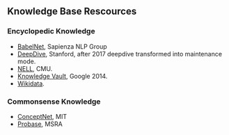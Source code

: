 
## Knowledge Base Rescources

### Encyclopedic Knowledge

- [BabelNet](https://babelnet.org/about), Sapienza NLP Group
- [DeepDive](http://deepdive.stanford.edu/), Stanford, after 2017 deepdive transformed into maintenance mode.
- [NELL](http://rtw.ml.cmu.edu/rtw/), CMU.
- [Knowledge Vault](https://research.google/pubs/pub45634/), Google 2014.
- [Wikidata](https://www.wikidata.org/).

### Commonsense Knowledge

- [ConceptNet](https://conceptnet.io/), MIT
- [Probase](https://concept.research.microsoft.com/), MSRA
